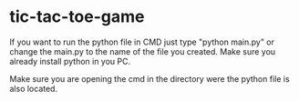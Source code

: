 # tic-tac-toe-game
If you want to run the python file in CMD just type "python main.py" or change the main.py to the name of the file you created. Make sure you already install python in you PC.

Make sure you are opening the cmd in the directory were the python file is also located.
